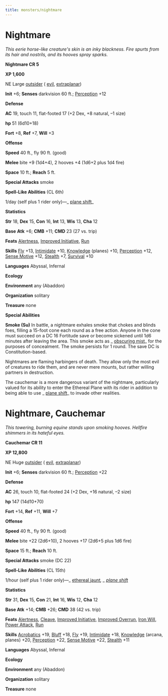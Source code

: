 ```yaml
---
title: monsters/nightmare
---
```

# Nightmare

_This eerie horse-like creature's skin is an inky blackness. Fire spurts from its hair and nostrils, and its hooves spray sparks._

**Nightmare CR 5**

**XP 1,600**

NE Large [outsider](creatureTypes.md#_outsider) ( [evil](creatureTypes.md#_evil-subtype), [extraplanar](creatureTypes.md#_extraplanar-subtype))

**Init** +6; **Senses** darkvision 60 ft.; [Perception](../skills/perception.md#_perception) +12

**Defense**

**AC** 19, touch 11, flat-footed 17 (+2 Dex, +8 natural, –1 size)

**hp** 51 (6d10+18)

**Fort** +8, **Ref** +7, **Will** +3

**Offense**

**Speed** 40 ft., fly 90 ft. (good)

**Melee** bite +9 (1d4+4), 2 hooves +4 (1d6+2 plus 1d4 fire)

**Space** 10 ft.; **Reach** 5 ft.

**Special Attacks** smoke

**Spell-Like Abilities** (CL 6th)

1/day (self plus 1 rider only)—_ [plane shift](../spells/planeShift.md#_plane-shift)_

**Statistics**

**Str** 18, **Dex** 15, **Con** 16, **Int** 13, **Wis** 13, **Cha** 12

**Base**  **Atk** +6; **CMB** +11; **CMD** 23 (27 vs. trip)

**Feats** [Alertness](../feats.md#_alertness), [Improved Initiative](../feats.md#_improved-initiative), [Run](../feats.md#_run)

**Skills** [Fly](../skills/fly.md#_fly) +13, [Intimidate](../skills/intimidate.md#_intimidate) +10, [Knowledge](../skills/knowledge.md#_knowledge) (planes) +10, [Perception](../skills/perception.md#_perception) +12, [Sense Motive](../skills/senseMotive.md#_sense-motive) +12, [Stealth](../skills/stealth.md#_stealth) +7, [Survival](../skills/survival.md#_survival) +10

**Languages** Abyssal, Infernal

**Ecology**

**Environment** any (Abaddon)

**Organization** solitary

**Treasure** none

**Special Abilities**

**Smoke (Su)** In battle, a nightmare exhales smoke that chokes and blinds foes, filling a 15-foot cone each round as a free action. Anyone in the cone must succeed on a DC 16 Fortitude save or become sickened until 1d6 minutes after leaving the area. This smoke acts as _ [obscuring mist](../spells/obscuringMist.md#_obscuring-mist)_ for the purposes of concealment. The smoke persists for 1 round. The save DC is Constitution-based.

Nightmares are flaming harbingers of death. They allow only the most evil of creatures to ride them, and are never mere mounts, but rather willing partners in destruction.

The cauchemar is a more dangerous variant of the nightmare, particularly valued for its ability to enter the Ethereal Plane with its rider in addition to being able to use _ [plane shift](../spells/planeShift.md#_plane-shift)_ to invade other realities.

# Nightmare, Cauchemar

_This towering, burning equine stands upon smoking hooves. Hellfire shimmers in its hateful eyes._

**Cauchemar CR 11**

**XP 12,800**

NE Huge [outsider](creatureTypes.md#_outsider) ( [evil](creatureTypes.md#_evil-subtype), [extraplanar](creatureTypes.md#_extraplanar-subtype))

**Init** +6; **Senses** darkvision 60 ft.; [Perception](../skills/perception.md#_perception) +22

**Defense**

**AC** 26, touch 10, flat-footed 24 (+2 Dex, +16 natural, –2 size)

**hp** 147 (14d10+70)

**Fort** +14, **Ref** +11, **Will** +7

**Offense**

**Speed** 40 ft., fly 90 ft. (good)

**Melee** bite +22 (2d6+10), 2 hooves +17 (2d6+5 plus 1d6 fire)

**Space** 15 ft.; **Reach** 10 ft.

**Special Attacks** smoke (DC 22)

**Spell-Like Abilities** (CL 15th)

1/hour (self plus 1 rider only)—_ [ethereal jaunt](../spells/etherealJaunt.md#_ethereal-jaunt)_, _ [plane shift](../spells/planeShift.md#_plane-shift)_

**Statistics**

**Str** 31, **Dex** 15, **Con** 21, **Int** 16, **Wis** 12, **Cha** 12

**Base Atk** +14; **CMB** +26; **CMD** 38 (42 vs. trip)

**Feats** [Alertness](../feats.md#_alertness), [Cleave](../feats.md#_cleave), [Improved Initiative](../feats.md#_improved-initiative), [Improved Overrun](../feats.md#_improved-overrun), [Iron Will](../feats.md#_iron-will), [Power Attack](../feats.md#_power-attack), [Run](../feats.md#_run)

**Skills** [Acrobatics](../skills/acrobatics.md#_acrobatics) +19, [Bluff](../skills/bluff.md#_bluff) +18, [Fly](../skills/fly.md#_fly) +19, [Intimidate](../skills/intimidate.md#_intimidate) +18, [Knowledge](../skills/knowledge.md#_knowledge) (arcana, planes) +20, [Perception](../skills/perception.md#_perception) +22, [Sense Motive](../skills/senseMotive.md#_sense-motive) +22, [Stealth](../skills/stealth.md#_stealth) +11

**Languages** Abyssal, Infernal

**Ecology**

**Environment** any (Abaddon)

**Organization** solitary

**Treasure** none

